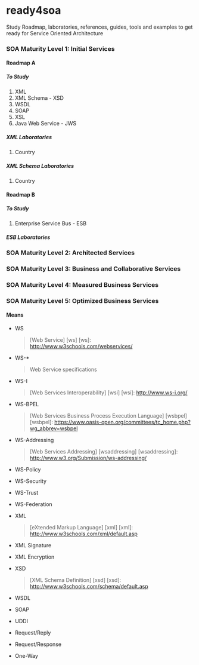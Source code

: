 # ready4soa
Study Roadmap, laboratories, references, guides, tools and examples to get ready for Service Oriented Architecture

### SOA Maturity Level 1: Initial Services

#### Roadmap A

##### To Study
1. XML
2. XML Schema - XSD
3. WSDL
4. SOAP
5. XSL
6. Java Web Service - JWS

##### XML Laboratories
1. Country

##### XML Schema Laboratories
1. Country

#### Roadmap B

##### To Study
1. Enterprise Service Bus - ESB

##### ESB Laboratories

### SOA Maturity Level 2: Architected Services 

### SOA Maturity Level 3: Business and Collaborative Services  

### SOA Maturity Level 4: Measured Business Services

### SOA Maturity Level 5: Optimized Business Services

#### Means

+ WS

  > [Web Service] [ws]
[ws]: http://www.w3schools.com/webservices/

+ WS-*

  > Web Service specifications

+ WS-I

  > [Web Services Interoperability] [wsi]
[wsi]: http://www.ws-i.org/

+ WS-BPEL

  > [Web Services Business Process Execution Language] [wsbpel]
[wsbpel]: https://www.oasis-open.org/committees/tc_home.php?wg_abbrev=wsbpel

+ WS-Addressing

  > [Web Services Addressing] [wsaddressing]
[wsaddressing]: http://www.w3.org/Submission/ws-addressing/

+ WS-Policy

+ WS-Security

+ WS-Trust

+ WS-Federation

+ XML

  > [eXtended Markup Language] [xml]
[xml]: http://www.w3schools.com/xml/default.asp

+ XML Signature

+ XML Encryption

+ XSD

  > [XML Schema Definition] [xsd]
[xsd]: http://www.w3schools.com/schema/default.asp

+ WSDL

+ SOAP

+ UDDI

+ Request/Reply

+ Request/Response

+ One-Way

